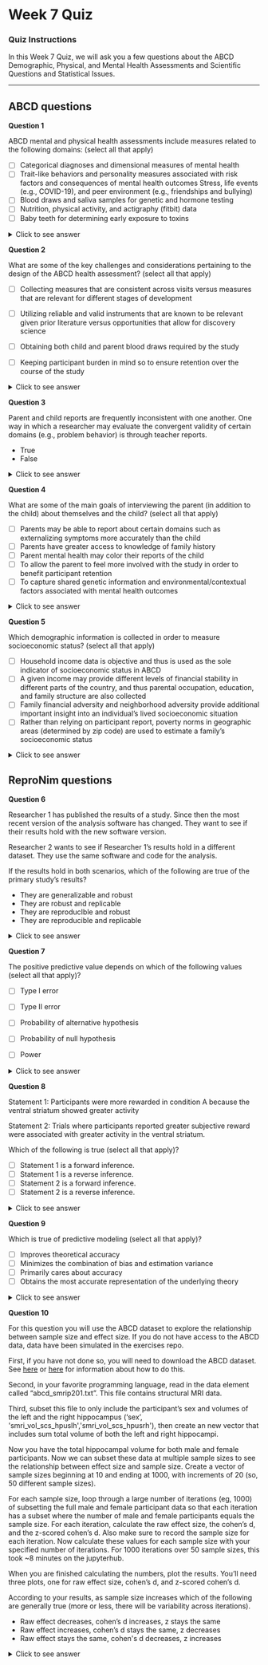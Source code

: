 # Week 7 Quiz

### Quiz Instructions

In this Week 7 Quiz, we will ask you a few questions about the ABCD Demographic, Physical, and Mental Health Assessments and Scientific Questions and Statistical Issues.

***

## ABCD questions

**Question 1**

ABCD mental and physical health assessments include measures related to the following domains: (select all that apply)

- [ ] Categorical diagnoses and dimensional measures of mental health
- [ ] Trait-like behaviors and personality measures associated with risk factors and consequences of mental health outcomes 
Stress, life events (e.g., COVID-19), and peer environment (e.g., friendships and bullying)
- [ ] Blood draws and saliva samples for genetic and hormone testing
- [ ] Nutrition, physical activity, and actigraphy (fitbit) data
- [ ] Baby teeth for determining early exposure to toxins

<details>
<summary>Click to see answer</summary>

- Categorical diagnoses and dimensional measures of mental health
- Trait-like behaviors and personality measures associated with risk factors and consequences of mental health outcomes 
Stress, life events (e.g., COVID-19), and peer environment (e.g., friendships and bullying)
- Blood draws and saliva samples for genetic and hormone testing
- Nutrition, physical activity, and actigraphy (fitbit) data
- Baby teeth for determining early exposure to toxins

***

</details>

**Question 2**

What are some of the key challenges and considerations pertaining to the design of the ABCD health assessment? (select all that apply)

- [ ] Collecting measures that are consistent across visits versus measures that are relevant for different stages of development
- [ ] Utilizing reliable and valid instruments that are known to be relevant given prior literature versus opportunities that allow for discovery science
- [ ] Obtaining both child and parent blood draws required by the study
- [ ] Keeping participant burden in mind so to ensure retention over the course of the study


<details>
<summary>Click to see answer</summary>

- Collecting measures that are consistent across visits versus measures that are relevant for different stages of development
- Utilizing reliable and valid instruments that are known to be relevant given prior literature versus opportunities that allow for discovery science
- Keeping participant burden in mind so to ensure retention over the course of the study

***

</details>

**Question 3**

Parent and child reports are frequently inconsistent with one another. One way in which a researcher may evaluate the convergent validity of certain domains (e.g., problem behavior) is through teacher reports.

- True
- False


<details>
<summary>Click to see answer</summary>

- True

***

</details>

**Question 4**

What are some of the main goals of interviewing the parent (in addition to the child) about themselves and the child? (select all that apply)

- [ ] Parents may be able to report about certain domains such as externalizing symptoms more accurately than the child
- [ ] Parents have greater access to knowledge of family history
- [ ] Parent mental health may color their reports of the child
- [ ] To allow the parent to feel more involved with the study in order to benefit participant retention
- [ ] To capture shared genetic information and environmental/contextual factors associated with mental health outcomes

<details>
<summary>Click to see answer</summary>

- Parents may be able to report about certain domains such as externalizing symptoms more accurately than the child
- Parents have greater access to knowledge of family history
- Parent mental health may color their reports of the child
- To capture shared genetic information and environmental/contextual factors associated with mental health outcomes

***

</details>

**Question 5**

Which demographic information is collected in order to measure socioeconomic status? (select all that apply)

- [ ] Household income data is objective and thus is used as the sole indicator of socioeconomic status in ABCD 
- [ ] A given income may provide different levels of financial stability in different parts of the country, and thus parental occupation, education, and family structure are also collected
- [ ] Family financial adversity and neighborhood adversity provide additional important insight into an individual’s lived socioeconomic situation
- [ ] Rather than relying on participant report, poverty norms in geographic areas (determined by zip code) are used to estimate a family’s socioeconomic status

<details>
<summary>Click to see answer</summary>

- A given income may provide different levels of financial stability in different parts of the country, and thus parental occupation, education, and family structure are also collected
- Family financial adversity and neighborhood adversity provide additional important insight into an individual’s lived socioeconomic situation

***

</details>

## ReproNim questions

**Question 6**

Researcher 1 has published the results of a study. Since then the most recent version of the analysis software has changed. They want to see if their results hold with the new software version.

Researcher 2 wants to see if Researcher 1’s results hold in a different dataset. They use the same software and code for the analysis.

If the results hold in both scenarios, which of the following are true of the primary study’s results?


- They are generalizable and robust
- They are robust and replicable
- They are reproducIble and robust 
- They are reproducible and replicable


<details>
<summary>Click to see answer</summary>

- They are robust and replicable

***

</details>

**Question 7**

The positive predictive value depends on which of the following values (select all that apply)?

- [ ] Type I error
- [ ] Type II error
- [ ] Probability of alternative hypothesis
- [ ] Probability of null hypothesis
- [ ] Power


<details>
<summary>Click to see answer</summary>

- Type I error
- Probability of alternative hypothesis
- Probability of null hypothesis
- Power

***

</details>

**Question 8**

Statement 1: Participants were more rewarded in condition A because the ventral striatum showed greater activity

Statement 2: Trials where participants reported greater subjective reward were associated with greater activity in the ventral striatum. 

Which of the following is true (select all that apply)?

- [ ] Statement 1 is a forward inference.
- [ ] Statement 1 is a reverse inference.
- [ ] Statement 2 is a forward inference.
- [ ] Statement 2 is a reverse inference.

<details>
<summary>Click to see answer</summary>

- Statement 1 is a reverse inference.
- Statement 2 is a forward inference.

***

</details>

**Question 9**

Which is true of predictive modeling (select all that apply)?

- [ ] Improves theoretical accuracy
- [ ] Minimizes the combination of bias and estimation variance
- [ ] Primarily cares about accuracy
- [ ] Obtains the most accurate representation of the underlying theory

<details>
<summary>Click to see answer</summary>

- Minimizes the combination of bias and estimation variance
Primarily cares about accuracy

***

</details>

**Question 10**

For this question you will use the ABCD dataset to explore the relationship between sample size and effect size. If you do not have access to the ABCD data, data have been simulated in the exercises repo.

First, if you have not done so, you will need to download the ABCD dataset. See [here](https://docs.google.com/document/d/1q8Tzm__Ead_oybJxdQdMR-IcvPPdeyFCq1OEXDLb8wk/edit#heading=h.tep60nzg7x89) or [here](https://docs.google.com/document/d/1CRU5y3CGDYsaPv1FBkQhJ8ESTtem70RHQ1Q3AmVdOv0/edit?usp=sharing) for information about how to do this.

Second, in your favorite programming language, read in the data element called “abcd_smrip201.txt”. This file contains structural MRI data. 

Third, subset this file to only include the participant’s sex and volumes of the left and the right hippocampus (‘sex’, 'smri_vol_scs_hpuslh','smri_vol_scs_hpusrh'), then create an new vector that includes sum total volume of both the left and right hippocampi. 

Now you have the total hippocampal volume for both male and female participants. Now we can subset these data at multiple sample sizes to see the relationship between effect size and sample size. Create a vector of sample sizes beginning at 10 and ending at 1000, with increments of 20 (so, 50 different sample sizes). 

For each sample size, loop through a large number of iterations (eg, 1000) of subsetting the full male and female participant data so that each iteration has a subset where the number of male and female participants equals the sample size. For each iteration, calculate the raw effect size, the cohen’s d, and the z-scored cohen’s d. Also make sure to record the sample size for each iteration. Now calculate these values for each sample size with your specified number of iterations. For 1000 iterations over 50 sample sizes, this took ~8 minutes on the jupyterhub.

When you are finished calculating the numbers, plot the results. You’ll need three plots, one for raw effect size, cohen’s d, and z-scored cohen’s d.

According to your results, as sample size increases which of the following are generally true (more or less, there will be variability across iterations).

- Raw effect decreases, cohen’s d increases, z stays the same
- Raw effect increases, cohen’s d stays the same, z decreases
- Raw effect stays the same, cohen's d decreases, z increases

<details>
<summary>Click to see answer</summary>

- Raw effect stays the same, cohen's d decreases, z increases

</details>